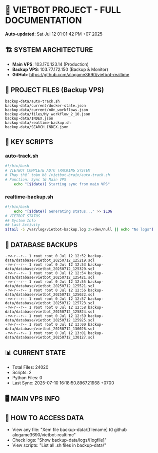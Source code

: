 # 🤖 VIETBOT PROJECT - FULL DOCUMENTATION
**Auto-updated**: Sat Jul 12 01:01:42 PM +07 2025

## 🏗️ SYSTEM ARCHITECTURE
- **Main VPS**: 103.170.123.14 (Production)
- **Backup VPS**: 103.77.172.150 (Backup & Monitor)
- **GitHub**: https://github.com/alogame3690/vietbot-realtime

## 📁 PROJECT FILES (Backup VPS)
```
backup-data/auto-track.sh
backup-data/current/docker-state.json
backup-data/current/n8n_workflows.json
backup-data/files/My_workflow_2_10.json
backup-data/INDEX.json
backup-data/realtime-backup.sh
backup-data/SEARCH_INDEX.json
```

## 🔧 KEY SCRIPTS
### auto-track.sh
```bash
#!/bin/bash
# VIETBOT COMPLETE AUTO TRACKING SYSTEM
# Thay thế toàn bộ /vietbot-brain/auto-track.sh
# Function: Sync từ Main VPS
    echo "[$(date)] Starting sync from main VPS"
```
### realtime-backup.sh
```bash
#!/bin/bash
    echo "[$(date)] Generating status..." >> $LOG
# VIETBOT STATUS
## System Info
## Last Activity
$(tail -5 /var/log/vietbot-backup.log 2>/dev/null || echo "No logs")
```

## 💾 DATABASE BACKUPS
```
-rw-r--r-- 1 root root 0 Jul 12 12:52 backup-data/database/vietbot_20250712_125219.sql
-rw-r--r-- 1 root root 0 Jul 12 12:53 backup-data/database/vietbot_20250712_125320.sql
-rw-r--r-- 1 root root 0 Jul 12 12:54 backup-data/database/vietbot_20250712_125421.sql
-rw-r--r-- 1 root root 0 Jul 12 12:55 backup-data/database/vietbot_20250712_125521.sql
-rw-r--r-- 1 root root 0 Jul 12 12:56 backup-data/database/vietbot_20250712_125622.sql
-rw-r--r-- 1 root root 0 Jul 12 12:57 backup-data/database/vietbot_20250712_125723.sql
-rw-r--r-- 1 root root 0 Jul 12 12:58 backup-data/database/vietbot_20250712_125824.sql
-rw-r--r-- 1 root root 0 Jul 12 12:59 backup-data/database/vietbot_20250712_125925.sql
-rw-r--r-- 1 root root 0 Jul 12 13:00 backup-data/database/vietbot_20250712_130026.sql
-rw-r--r-- 1 root root 0 Jul 12 13:01 backup-data/database/vietbot_20250712_130127.sql
```

## 📊 CURRENT STATE
- Total Files: 24020
- Scripts: 2
- Python Files: 0
- Last Sync: 2025-07-10 16:18:50.896721968 +0700

## 🖥️ MAIN VPS INFO


## 🚨 HOW TO ACCESS DATA
- View any file: "Xem file backup-data/[filename] từ github alogame3690/vietbot-realtime"
- Check logs: "Show backup-data/logs/[logfile]"
- View scripts: "List all .sh files in backup-data/"

